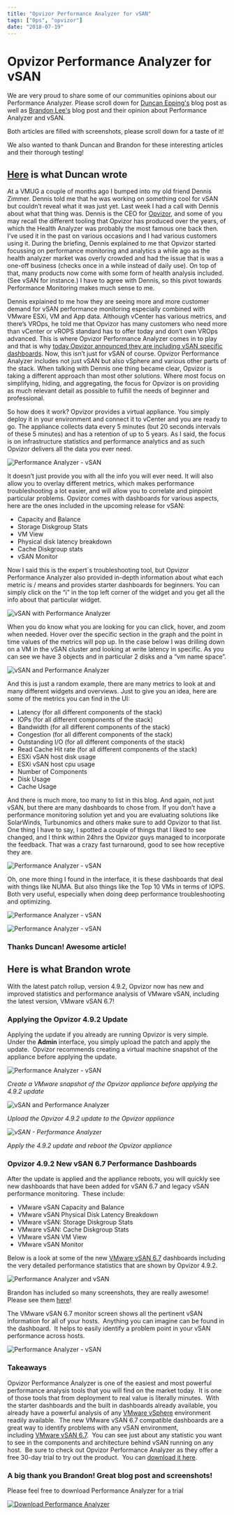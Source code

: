 ```yaml
---
title: "Opvizor Performance Analyzer for vSAN"
tags: ["Ops", "opvizor"]
date: "2018-07-19"
---
```


# Opvizor Performance Analyzer for vSAN

We are very proud to share some of our communities opinions about our Performance Analyzer. Please scroll down for [Duncan Epping's](http://twitter.com/duncanyb) blog post as well as [Brandon Lee's](https://www.virtualizationhowto.com/) blog post and their opinion about Performance Analyzer and vSAN.

Both articles are filled with screenshots, please scroll down for a taste of it!

We also wanted to thank Duncan and Brandon for these interesting articles and their thorough testing! 

## [Here](http://www.yellow-bricks.com/2018/07/10/opvizor-performance-analyzer/) is what Duncan wrote

At a VMUG a couple of months ago I bumped into my old friend Dennis Zimmer. Dennis told me that he was working on something cool for vSAN but couldn’t reveal what it was just yet. Last week I had a call with Dennis about what that thing was. Dennis is the CEO for [Opvizor](https://www.opvizor.com/), and some of you may recall the different tooling that Opvizor has produced over the years, of which the Health Analyzer was probably the most famous one back then. I’ve used it in the past on various occasions and I had various customers using it. During the briefing, Dennis explained to me that Opvizor started focussing on performance monitoring and analytics a while ago as the health analyzer market was overly crowded and had the issue that is was a one-off business (checks once in a while instead of daily use). On top of that, many products now come with some form of health analysis included. (See vSAN for instance.) I have to agree with Dennis, so this pivot towards Performance Monitoring makes much sense to me.

Dennis explained to me how they are seeing more and more customer demand for vSAN performance monitoring especially combined with VMware ESXi, VM and App data. Although vCenter has various metrics, and there’s VROps, he told me that Opvizor has many customers who need more than vCenter or vROPS standard has to offer today and don’t own VROps advanced. This is where Opvizor Performance Analyzer comes in to play and that is why [today Opvizor announced they are including vSAN specific dashboards](https://www.opvizor.com/new-vmware-vsan-monitoring-and-performance-troubleshooting-extension). Now, this isn’t just for vSAN of course. Opvizor Performance Analyzer includes not just vSAN but also vSphere and various other parts of the stack. When talking with Dennis one thing became clear, Opvizor is taking a different approach than most other solutions. Where most focus on simplifying, hiding, and aggregating, the focus for Opvizor is on providing as much relevant detail as possible to fulfill the needs of beginner and professional.

So how does it work? Opvizor provides a virtual appliance. You simply deploy it in your environment and connect it to vCenter and you are ready to go. The appliance collects data every 5 minutes (but 20 seconds intervals of these 5 minutes) and has a retention of up to 5 years. As I said, the focus is on infrastructure statistics and performance analytics and as such Opvizor delivers all the data you ever need.

![Performance Analyzer - vSAN](/images/blog/1-5.jpg)

It doesn’t just provide you with all the info you will ever need. It will also allow you to overlay different metrics, which makes performance troubleshooting a lot easier, and will allow you to correlate and pinpoint particular problems. Opvizor comes with dashboards for various aspects, here are the ones included in the upcoming release for vSAN:

- Capacity and Balance
- Storage Diskgroup Stats
- VM View
- Physical disk latency breakdown
- Cache Diskgroup stats
- vSAN Monitor

Now I said this is the expert´s troubleshooting tool, but Opvizor Performance Analyzer also provided in-depth information about what each metric is / means and provides starter dashboards for beginners. You can simply click on the “i” in the top left corner of the widget and you get all the info about that particular widget.

![vSAN with Performance Analyzer](/images/blog/2-4.jpg)

When you do know what you are looking for you can click, hover, and zoom when needed. Hover over the specific section in the graph and the point in time values of the metrics will pop up. In the case below I was drilling down on a VM in the vSAN cluster and looking at write latency in specific. As you can see we have 3 objects and in particular 2 disks and a “vm name space”.

![vSAN and Performance Analyzer](/images/blog/3-4.jpg)

And this is just a random example, there are many metrics to look at and many different widgets and overviews. Just to give you an idea, here are some of the metrics you can find in the UI:

- Latency (for all different components of the stack)
- IOPs (for all different components of the stack)
- Bandwidth (for all different components of the stack)
- Congestion (for all different components of the stack)
- Outstanding I/O (for all different components of the stack)
- Read Cache Hit rate (for all different components of the stack)
- ESXi vSAN host disk usage
- ESXi vSAN host cpu usage
- Number of Components
- Disk Usage
- Cache Usage

And there is much more, too many to list in this blog. And again, not just vSAN, but there are many dashboards to chose from. If you don’t have a performance monitoring solution yet and you are evaluating solutions like SolarWinds, Turbunomics and others make sure to add Opvizor to that list. One thing I have to say, I spotted a couple of things that I liked to see changed, and I think within 24hrs the Opvizor guys managed to incorporate the feedback. That was a crazy fast turnaround, good to see how receptive they are.

![Performance Analyzer - vSAN](/images/blog/4-3.jpg)

Oh, one more thing I found in the interface, it is these dashboards that deal with things like NUMA. But also things like the Top 10 VMs in terms of IOPS. Both very useful, especially when doing deep performance troubleshooting and optimizing.

![Performance Analyzer - vSAN](/images/blog/5-3.jpg)

![Performance Analyzer - vSAN](/images/blog/6-2.jpg)

### Thanks Duncan! Awesome article!

## Here is what Brandon wrote

With the latest patch rollup, version 4.9.2, Opvizor now has new and improved statistics and performance analysis of VMware vSAN, including the latest version, VMware vSAN 6.7!

### Applying the Opvizor 4.9.2 Update

Applying the update if you already are running Opvizor is very simple.  Under the **Admin** interface, you simply upload the patch and apply the update.  Opvizor recommends creating a virtual machine snapshot of the appliance before applying the update.

![Performance Analyzer - vSAN](/images/blog/1-3.png)

_Create a VMware snapshot of the Opvizor appliance before applying the 4.9.2 update_

![vSAN and Performance Analyzer](/images/blog/2-3.png)

_Upload the Opvizor 4.9.2 update to the Opvizor appliance_

_![vSAN - Performance Analyzer](/images/blog/3-3.png)_

_Apply the 4.9.2 update and reboot the Opvizor appliance_

### Opvizor 4.9.2 New vSAN 6.7 Performance Dashboards

After the update is applied and the appliance reboots, you will quickly see new dashboards that have been added for vSAN 6.7 and legacy vSAN performance monitoring.  These include:

- VMware vSAN Capacity and Balance
- VMware vSAN Physical Disk Latency Breakdown
- VMware vSAN: Storage Diskgroup Stats
- VMware vSAN: Cache Diskgroup Stats
- VMware vSAN VM View
- VMware vSAN Monitor

Below is a look at some of the new [VMware vSAN 6.7](https://www.virtualizationhowto.com/2018/07/replace-or-change-vmware-vsan-witness-host-with-vsphere-6-7-appliance/) dashboards including the very detailed performance statistics that are shown by Opvizor 4.9.2.

![Performance Analyzer and vSAN](/images/blog/4.png)

Brandon has included so many screenshots, they are really awesome! Please see them [here](https://www.virtualizationhowto.com/2018/07/opvizor-performance-analyzer-new-vsan-6-7-performance-analysis/)!

The VMware vSAN 6.7 monitor screen shows all the pertinent vSAN information for all of your hosts.  Anything you can imagine can be found in the dashboard.  It helps to easily identify a problem point in your vSAN performance across hosts.

![Performance Analyzer - vSAN](/images/blog/5-1.png)

### Takeaways

Opvizor Performance Analyzer is one of the easiest and most powerful performance analysis tools that you will find on the market today.  It is one of those tools that from deployment to real value is literally minutes.  With the starter dashboards and the built in dashboards already available, you already have a powerful analysis of any [VMware vSphere](https://www.virtualizationhowto.com/2018/07/vmware-vsphere-6-7-new-performance-improvements/) environment readily available.  The new VMware vSAN 6.7 compatible dashboards are a great way to identify problems with any vSAN environment, including [VMware vSAN 6.7](https://www.virtualizationhowto.com/2018/04/configuring-vmware-esxi-6-7-quick-boot-and-html5-vsphere-update-manager-vum/).  You can see just about any statistic you want to see in the components and architecture behind vSAN running on any host.  Be sure to check out Opvizor Performance Analyzer as they offer a free 30-day trial to try out the product.  You can [download it here](https://www.opvizor.com/).

### A big thank you Brandon! Great blog post and screenshots! 

Please feel free to download Performance Analyzer for a trial

[![Download Performance Analyzer](/images/blog/button_download-performance-analyzer-6-360x41-4.png)](https://www.opvizor.com/)
